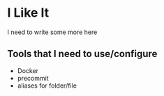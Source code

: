 # I Like It

I need to write some more here

## Tools that I need to use/configure

- Docker
- precommit
- aliases for folder/file
